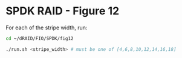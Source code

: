 # SPDK RAID - Figure 12

For each of the stripe width, run:
```Bash
cd ~/dRAID/FIO/SPDK/fig12

./run.sh <stripe_width> # must be one of [4,6,8,10,12,14,16,18]
```